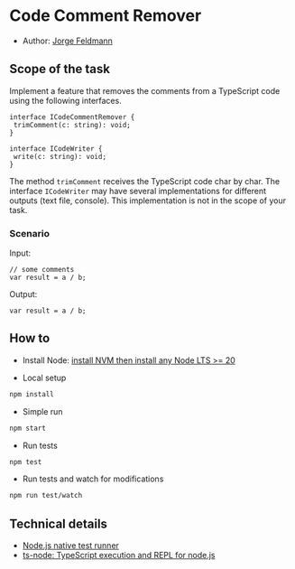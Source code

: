 # Code Comment Remover

- Author: [Jorge Feldmann](https://github.com/jotafeldmann)

## Scope of the task

Implement a feature that removes the comments from a TypeScript code using the following interfaces.

``` 
interface ICodeCommentRemover { 
 trimComment(c: string): void; 
}

interface ICodeWriter { 
 write(c: string): void; 
}
```
 
The method `trimComment` receives the TypeScript code char by char. 
The interface `ICodeWriter` may have several implementations for different outputs (text file, console). This implementation is not in the scope of your task. 

### Scenario

Input:
``` 
// some comments 
var result = a / b; 
```
Output:
``` 
var result = a / b;
```

## How to

- Install Node: [install NVM then install any Node LTS >= 20](https://github.com/nvm-sh/nvm)

- Local setup
```bash
npm install
```

- Simple run
```bash
npm start
```

- Run tests
```bash
npm test
```

- Run tests and watch for modifications
```bash
npm run test/watch
```

## Technical details

- [Node.js native test runner](https://nodejs.org/api/test.html)
- [ts-node: TypeScript execution and REPL for node.js](https://typestrong.org/ts-node/)
